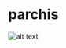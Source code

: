 # parchis
![alt text](https://raw.githubusercontent.com/username/projectname/branch/path/to/img.png)
